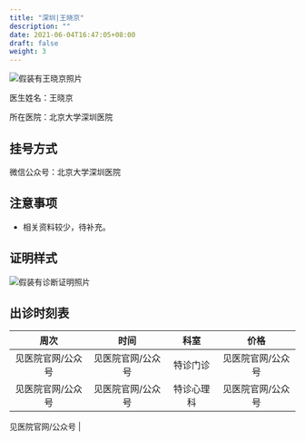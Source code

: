 ```yaml
---
title: "深圳|王晓京"
description: ""
date: 2021-06-04T16:47:05+08:00
draft: false
weight: 3
---
```


![假装有王晓京照片](images/doctor/wang-xiaojing.jpg)


医生姓名：王晓京

所在医院：北京大学深圳医院

## 挂号方式
微信公众号：北京大学深圳医院

## 注意事项

- 相关资料较少，待补充。

## 证明样式

![假装有诊断证明照片](images/doctor/wang-xiaojing-zm.jpg)

## 出诊时刻表

| 周次 | 时间 | 科室 | 价格 |
| :---: | :---: | :---: | :---: |
| 见医院官网/公众号 | 见医院官网/公众号 | 特诊门诊 | 见医院官网/公众号 |
| 见医院官网/公众号 | 见医院官网/公众号 | 特诊心理科 | 见医院官网/公众号 |



见医院官网/公众号 |



